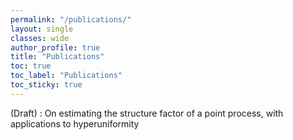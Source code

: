 ```yaml
---
permalink: "/publications/"
layout: single
classes: wide
author_profile: true
title: "Publications"
toc: true
toc_label: "Publications"
toc_sticky: true
---
```

(Draft) : On estimating the structure factor of
a point process, with applications to
hyperuniformity
